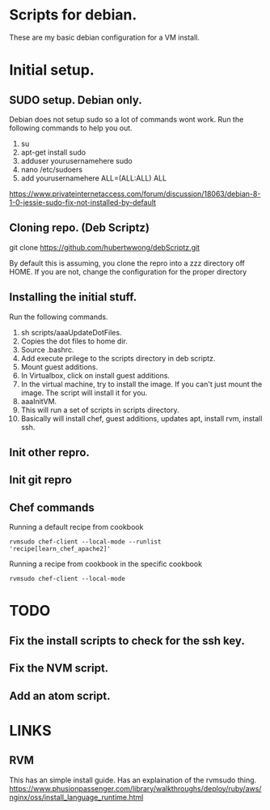 # Scripts for debian.

These are my basic debian configuration for a VM install.





# Initial setup.

## SUDO setup. Debian only.

Debian does not setup sudo so a lot of commands wont work. Run the following commands to help you out.

1. su
2. apt-get install sudo
3. adduser yourusernamehere sudo
4. nano /etc/sudoers
5. add yourusernamehere  ALL=(ALL:ALL) ALL

https://www.privateinternetaccess.com/forum/discussion/18063/debian-8-1-0-jessie-sudo-fix-not-installed-by-default

## Cloning repo. (Deb Scriptz)

git clone https://github.com/hubertwwong/debScriptz.git

By default this is assuming, you clone the repro into a zzz directory off HOME. If you are not, change the configuration for the proper directory

## Installing the initial stuff.

Run the following commands.

1. sh scripts/aaaUpdateDotFiles.
  1. Copies the dot files to home dir.
  2. Source .bashrc.
  3. Add execute prilege to the scripts directory in deb scriptz.
2. Mount guest additions.
  1. In Virtualbox, click on install guest additions.
  2. In the virtual machine, try to install the image. If you can't just mount the image. The script will install it for you.
3. aaaInitVM.
  1. This will run a set of scripts in scripts directory.
  2. Basically will install chef, guest additions, updates apt, install rvm, install ssh.

## Init other repro.

## Init git repro

## Chef commands

Running a default recipe from cookbook

```
rvmsudo chef-client --local-mode --runlist 'recipe[learn_chef_apache2]'
```

Running a recipe from cookbook in the specific cookbook

```
rvmsudo chef-client --local-mode
```

# TODO

## Fix the install scripts to check for the ssh key.

## Fix the NVM script.

## Add an atom script.

# LINKS

## RVM

This has an simple install guide. Has an explaination of the rvmsudo thing.
https://www.phusionpassenger.com/library/walkthroughs/deploy/ruby/aws/nginx/oss/install_language_runtime.html
